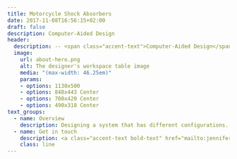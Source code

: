 ```yaml
---
title: Motorcycle Shock Absorbers
date: 2017-11-08T16:56:15+02:00
draft: false
description: Computer-Aided Design
header:
  description: -- <span class="accent-text">Computer-Aided Design</span> --
  image:
    url: about-hero.png
    alt: The designer's workspace table image
    media: "(max-width: 46.25em)"
    params:
    - options: 1130x500
    - options: 848x443 Center
    - options: 700x420 Center
    - options: 490x318 Center
text_groups:
  - name: Overview
    description: Designing a system that has different configurations. As a team we decided to go with motorcycle shock absorbers. For the first configuration we decided to have a coil-over design lets the user adjust the height of the springs and potentially increase the performance of the shock although depending on how the user tunes the shocks the ride can stiffer, making it a less comfortable ride. For the second configuration we decided on a double spring design can improve the ride by having two springs absorb the vibrations from the road increasing the stability of the ride, but these shocks cannot be adjusted like the coil-over design.<br><blockquote class="imgur-embed-pub" lang="en" data-id="GsnlIKA"><a href="https://imgur.com/GsnlIKA">View post on imgur.com</a></blockquote><script async src="//s.imgur.com/min/embed.js" charset="utf-8"></script><blockquote class="imgur-embed-pub" lang="en" data-id="NbVzim2"><a href="https://imgur.com/NbVzim2">View post on imgur.com</a></blockquote><script async src="//s.imgur.com/min/embed.js" charset="utf-8"></script><br><blockquote class="imgur-embed-pub" lang="en" data-id="5NNghz7"><a href="https://imgur.com/5NNghz7">View post on imgur.com</a></blockquote><script async src="//s.imgur.com/min/embed.js" charset="utf-8"></script><blockquote class="imgur-embed-pub" lang="en" data-id="uRYfgSs"><a href="https://imgur.com/uRYfgSs">View post on imgur.com</a></blockquote><script async src="//s.imgur.com/min/embed.js" charset="utf-8"></script><br>The suspension system must be able to sustain the weight of the motorcycle as well as the weight of the user. Such that when the system is compressed it has tot eh ability to return its natural /neutral position.<br>The engineering principle that was applied to the design of our shock absorber is from mechanical vibrations. The concept of a mass-spring-damper system since it is the fundamental concept of our system.<br>Since everything life has a natural frequency, we had to consider it when designing the shock absorber.<br><blockquote class="imgur-embed-pub" lang="en" data-id="XByl8xx"><a href="https://imgur.com/XByl8xx">View post on imgur.com</a></blockquote><script async src="//s.imgur.com/min/embed.js" charset="utf-8"></script><br>In the figure above, the amplitude of the system with a damper is exponentially decreasing i.e., controlled better compared to the system without the damper over the same duration of time.<br>A thing to consider when calculating the natural frequency is the understanding the concept of resonance. Resonance occurs when the frequency of applied force matches the natural frequency of the object’s vibration and causing an increase in the frequency.<br>Therefore, the system could fail examples of resonance are the Tacoma Bridge or an opera singer who could shatter a wine glass with their voice’s acoustic vibration.<br>Damping is the way a system naturally dissipates energy and exerts through heat. When a system is underdamped, it oscillates causing a high frequency. For overdamped system is usually not an ideal system because it could have a slow reaction. But there are times where overdamped systems are useful, an anti-slamming door or an elevator. Ideal system would be having a damping ratio of zero which is known to be critically damped because it would response faster than an overdamped system and would stabilize faster than an underdamped system.<br>Mathematically calculated the overall system with Newton’s 2nd law to prove if the system was feasible. Our design did fulfill our expectations. <br>Learning outcome: learned to plan accordingly and managed time for each individual. As well, the importance of designing a system with vibration in mind before the aesthetics of it.
  - name: Get in touch
    description: <a class="accent-text bold-text" href="mailto:jenniferchoi@protonmail.com?subject=Hello,%20Jennifer!%20Lets%20make%20something%20great%20together!">jenniferchoi@protonmail.com</a>
    class: line
---
```


